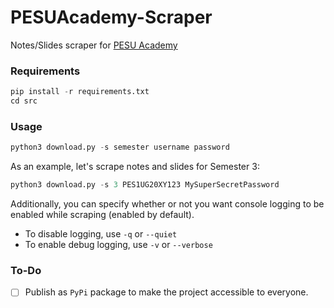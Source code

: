 
PESUAcademy-Scraper
=====================

Notes/Slides scraper for [PESU Academy](https://www.pesuacademy.com)

### Requirements
```py
pip install -r requirements.txt
cd src
```

### Usage
```py
python3 download.py -s semester username password
```

As an example, let's scrape notes and slides for Semester 3:

```py
python3 download.py -s 3 PES1UG20XY123 MySuperSecretPassword
```

Additionally, you can specify whether or not you want console logging to be enabled while scraping (enabled by default).
- To disable logging, use `-q` or `--quiet`
- To enable debug logging, use `-v` or `--verbose`

### To-Do
- [ ] Publish as `PyPi` package to make the project accessible to everyone. 